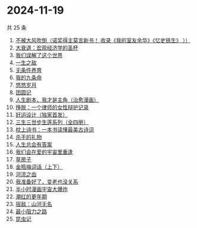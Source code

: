 # 2024-11-19

共 25 条

<!-- BEGIN WEREAD -->
<!-- 最后更新时间 2024-11-19 09:12:32 +0800 -->
1. [不被大风吹倒（诺奖得主莫言新书！ 收录《我的室友余华》《忆史铁生》 ））](https://weread.qq.com/web/bookDetail/2c032e80813ab95aag019524)
1. [大衰退：宏观经济学的圣杯](https://weread.qq.com/web/bookDetail/f9132cf0813ab9597g014eb1)
1. [我们误解了这个世界](https://weread.qq.com/web/bookDetail/40f32200813ab702dg017fef)
1. [一生之敌](https://weread.qq.com/web/bookDetail/96232f70813ab9596g010e94)
1. [无条件养育](https://weread.qq.com/web/bookDetail/27b327b05e44c227b752c9d)
1. [我的九条命](https://weread.qq.com/web/bookDetail/33c32eb0813ab702dg01853a)
1. [悠悠岁月](https://weread.qq.com/web/bookDetail/ca0329a0813ab95b0g012500)
1. [团圆记](https://weread.qq.com/web/bookDetail/b64323c0813ab9595g0181f0)
1. [人生剧本，我才是主角（治愈漫画）](https://weread.qq.com/web/bookDetail/1a132750813ab9560g016b47)
1. [挣脱：一个律师的女性辩护记录](https://weread.qq.com/web/bookDetail/7a532e50813ab7fedg010cfc)
1. [好运设计（独家首发）](https://weread.qq.com/web/bookDetail/6ef32e40813ab8e9bg014638)
1. [三生三世步生莲系列（全四册）](https://weread.qq.com/web/bookDetail/d5132800813ab93c3g016a96)
1. [枕上诗书：一本书读懂最美古诗词](https://weread.qq.com/web/bookDetail/b6132de0813ab6e44g0146c2)
1. [杀手的礼物](https://weread.qq.com/web/bookDetail/5c632a80813ab9560g0178e0)
1. [人生总会有答案](https://weread.qq.com/web/bookDetail/e1c32810813ab89bcg0125fc)
1. [我们会在爱的宇宙里重逢](https://weread.qq.com/web/bookDetail/e2e32880813ab9509g0170ee)
1. [草房子](https://weread.qq.com/web/bookDetail/e9a32d80813ab8540g012d73)
1. [金瓶梅词话（上下）](https://weread.qq.com/web/bookDetail/06e32820813ab952cg01724c)
1. [河流之齿](https://weread.qq.com/web/bookDetail/fd1321c0813ab952dg012a8d)
1. [我准备好了，变老也没关系](https://weread.qq.com/web/bookDetail/ecd32b20813ab950cg0170c0)
1. [半小时漫画宇宙大爆炸](https://weread.qq.com/web/bookDetail/3e9321f07277f0223e98277)
1. [潮红的更年期](https://weread.qq.com/web/bookDetail/da732140813ab950cg013364)
1. [宿敌：山河无名](https://weread.qq.com/web/bookDetail/fd032830813ab7c72g019e69)
1. [最小阻力之路](https://weread.qq.com/web/bookDetail/6aa32c50813ab7e0eg011b5e)
1. [昆虫记](https://weread.qq.com/web/bookDetail/a2c323c0716395daa2c155a)
<!-- END WEREAD -->